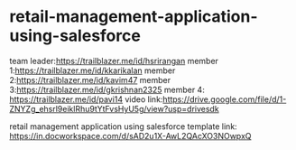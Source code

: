 # retail-management-application-using-salesforce 
team leader:https://trailblazer.me/id/hsrirangan
member 1:https://trailblazer.me/id/kkarikalan
member 2:https://trailblazer.me/id/kavim47 member 3:https://trailblazer.me/id/gkrishnan2325
member 4: https://trailblazer.me/id/pavi14 video link:https://drive.google.com/file/d/1-ZNYZg_ehsrl9eiklRhu9tYtFvsHyU5g/view?usp=drivesdk

 retail management application using salesforce 
template link: https://in.docworkspace.com/d/sAD2u1X-AwL2QAcXO3NOwpxQ
